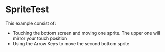 # SpriteTest

This example consist of:

- Touching the bottom screen and moving one sprite. The upper one will mirror your touch position
- Using the Arrow Keys to move the second bottom sprite

 
